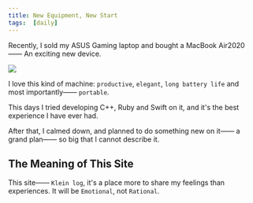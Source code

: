```yaml
---
title: New Equipment, New Start
tags:  [daily]
---
```


Recently, I sold my ASUS Gaming laptop and bought a MacBook Air2020—— An exciting new device.

<!--more-->

![](https://i.imgur.com/6XuTaiE.png)

I love this kind of machine: `productive`, `elegant`, `long battery life` and most importantly—— `portable`.

This days I tried developing C++, Ruby and Swift on it, and it's the best experience I have ever had.

After that, I calmed down, and planned to do something new on it—— a grand plan—— so big that I cannot describe it.

## The Meaning of This Site

This site—— `Klein log`, it's a place more to share my feelings than experiences. It will be `Emotional`, not `Rational`.

